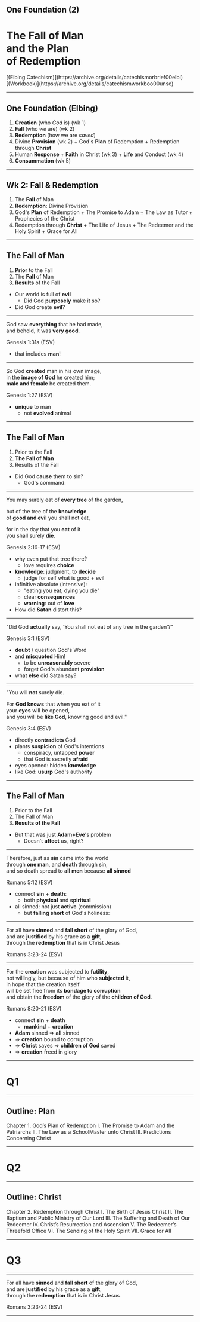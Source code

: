 <!-- .slide: data-background-image="https://sermons.seanho.com/img/bg/unsplash-Wa-gS5R58gA-group_silhouette.jpg" -->
## One Foundation (2)
# The Fall of Man <br/> and the Plan <br/> of Redemption

<div class="ref">
[(Elbing Catechism)](https://archive.org/details/catechismorbrief00elbi)
[(Workbook)](https://archive.org/details/catechismworkboo00unse)
</div>

---
<!-- .slide: data-background-image="https://sermons.seanho.com/img/bg/unsplash-c333d6YEhi0-bible.jpg" -->
## One Foundation <span class="ref">(Elbing)</span>
1. **Creation** (who *God* is) <span class="ref">(wk 1)</span>
1. **Fall** (who *we* are) <span class="ref">(wk 2)</span>
1. **Redemption** (how we are *saved*)
  1. Divine **Provision** <span class="ref">(wk 2)</span>
    + God's **Plan** of Redemption
    + Redemption through **Christ**
  1. Human **Response**
    + **Faith** in Christ <span class="ref">(wk 3)</span>
    + **Life** and Conduct <span class="ref">(wk 4)</span>
  1. **Consummation** <span class="ref">(wk 5)</span>

---
<!-- .slide: data-background-image="https://sermons.seanho.com/img/bg/unsplash-Wa-gS5R58gA-group_silhouette.jpg" -->
## Wk 2: Fall &amp; Redemption
1. The **Fall** of Man
1. **Redemption**: Divine Provision
  1. God's **Plan** of Redemption
    + The Promise to Adam
    + The Law as Tutor
    + Prophecies of the Christ
  1. Redemption through **Christ**
    + The Life of Jesus
    + The Redeemer and the Holy Spirit
    + Grace for All

---
## The Fall of Man
1. **Prior** to the Fall
1. The **Fall** of Man
1. **Results** of the Fall

>>>
+ Our world is full of **evil**
  + Did God **purposely** make it so?
+ Did God create **evil**?

---
God saw **everything** that he had made, <br/>
and behold, it was **very good**.

<div class="caption">
Genesis 1:31a (ESV)
</div>

>>>
+ that includes **man**!

---
So God **created** man in his own image, <br/>
in the **image of God** he created him; <br/>
**male and female** he created them.

<div class="caption">
Genesis 1:27 (ESV)
</div>

>>>
+ **unique** to man
  + not **evolved** animal

---
## The Fall of Man
1. Prior to the Fall
1. **The Fall of Man**
1. Results of the Fall

>>>
+ Did God **cause** them to sin?
  + God's command:

---
You may surely eat of **every tree** of the garden,

but of the tree of the **knowledge**  <br/>
of **good and evil** you shall not eat,

for in the day that you **eat** of it <br/>
you shall surely **die**.

<div class="caption">
Genesis 2:16-17 (ESV)
</div>

>>>
+ why even put that tree there?
  + love requires **choice**
+ **knowledge**: judgment, to **decide**
  + judge for self what is good + evil
+ infinitive absolute (intensive):
  + "eating you eat, dying you die"
  + clear **consequences**
  + **warning**: out of **love**
+ How did **Satan** distort this?

---
"Did God **actually** say,
‘You shall not eat of any tree in the garden’?"

<div class="caption">
Genesis 3:1 (ESV)
</div>

>>>
+ **doubt** / question God's Word
+ and **misquoted** Him!
  + to be **unreasonably** severe
  + forget God's abundant **provision**
+ what **else** did Satan say?

---
"You will **not** surely die.

For **God knows** that when you eat of it <br/>
your **eyes** will be opened, <br/>
and you will be **like God**, knowing good and evil."

<div class="caption">
Genesis 3:4 (ESV)
</div>

>>>
+ directly **contradicts** God
+ plants **suspicion** of God's intentions
  + conspiracy, untapped **power**
  + that God is secretly **afraid**
+ eyes opened: hidden **knowledge**
+ like God: **usurp** God's authority

---
## The Fall of Man
1. Prior to the Fall
1. The Fall of Man
1. **Results of the Fall**

>>>
+ But that was just **Adam+Eve**'s problem
  + Doesn't **affect** us, right?

---
Therefore, just as **sin** came into the world  <br/>
through **one man**, and **death** through sin,  <br/>
and so death spread to **all men** because **all sinned**

<div class="caption">
Romans 5:12 (ESV)
</div>

>>>
+ connect **sin** + **death**:
  + both **physical** and **spiritual**
+ all sinned: not just **active** (commission)
  + but **falling short** of God's holiness:

---
For all have **sinned** and **fall short** of the glory of God, <br/>
and are **justified** by his grace as a **gift**, <br/>
through the **redemption** that is in Christ Jesus

<div class="caption">
Romans 3:23-24 (ESV)
</div>

---
For the **creation** was subjected to **futility**,  <br/>
not willingly, but because of him who **subjected** it, <br/>
in hope that the creation itself  <br/>
will be set free from its **bondage to corruption**  <br/>
and obtain the **freedom** of the glory of the **children of God**.

<div class="caption">
Romans 8:20-21 (ESV)
</div>

>>>
+ connect **sin** + **death**
  + **mankind** + **creation**
+ **Adam** sinned &rArr; **all** sinned
+ &rArr; **creation** bound to corruption
+ &rArr; **Christ** saves &rArr; **children of God** saved
+ &rArr; **creation** freed in glory

---
<!-- .slide: data-background="white" -->
# Q1

---
## Outline: Plan

>>>
Chapter 1. God’s Plan of Redemption
I. The Promise to Adam and the Patriarchs
II.  The Law as a SchoolMaster unto Christ
III. Predictions Concerning Christ

---
<!-- .slide: data-background="white" -->
# Q2

---
## Outline: Christ

>>>
Chapter 2.  Redemption through Christ
I. The Birth of Jesus Christ
II.  The Baptism and Public Ministry of Our Lord
III.  The Suffering and Death of Our Redeemer
IV. Christ’s Resurrection and Ascension
V. The Redeemer’s Threefold Office
VI. The Sending of the Holy Spirit
VII. Grace for All

---
<!-- .slide: data-background="white" -->
# Q3

---
<!-- .slide: data-background-image="https://sermons.seanho.com/img/bg/unsplash-Wa-gS5R58gA-group_silhouette.jpg" -->
For all have **sinned** and **fall short** of the glory of God, <br/>
and are **justified** by his grace as a **gift**, <br/>
through the **redemption** that is in Christ Jesus

<div class="caption">
Romans 3:23-24 (ESV)
</div>

---
<!-- .slide: data-background-image="https://sermons.seanho.com/img/bg/unsplash-Wa-gS5R58gA-group_silhouette.jpg" class="empty" -->
